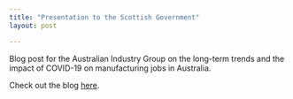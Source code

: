 ```yaml
---
title: "Presentation to the Scottish Government"
layout: post

---
```


Blog post for the Australian Industry Group on the long-term trends and the impact of COVID-19 on manufacturing jobs in Australia.

Check out the blog [here][here-web].

[here-web]: https://andybridger.github.io/preso-final/#/title-slide
